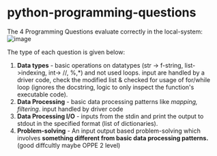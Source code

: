# python-programming-questions
The 4 Programming Questions evaluate correctly in the local-system:\
![image](https://github.com/user-attachments/assets/b5ee3a72-0588-4bc9-b634-f6e84d1233be)

The type of each question is given below:
1. **Data types** - basic operations on datatypes (str -> f-string, list->indexing, int-> //, %,*) and not used loops. input are handled by a driver code, check the modified list & checked for usage of for/while loop (ignores the docstring, logic to only inspect the function's executable code).
2. **Data Processing**  -  basic data processing patterns like *mapping, filtering*. input handled by driver code
3. **Data Processing I/O** - inputs from the stdin and print the output to stdout in the specified format (list of dictionaries).
4. **Problem-solving** - An input output based problem-solving which involves **something different from basic data processing patterns.** (good diffcultly maybe OPPE 2 level)
